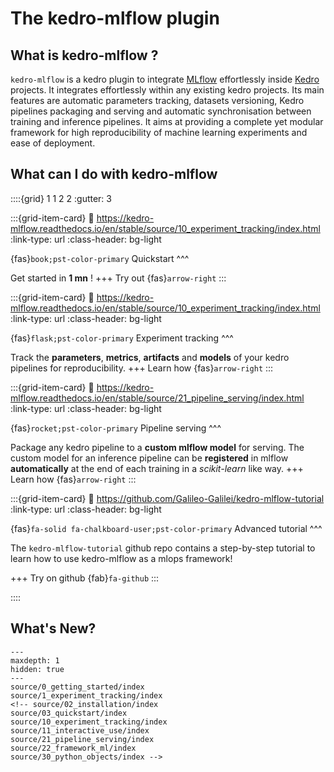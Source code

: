 # The kedro-mlflow plugin

## What is kedro-mlflow ?

```kedro-mlflow``` is a kedro plugin to integrate [MLflow](https://www.mlflow.org/) effortlessly inside [Kedro](https://kedro.org/) projects. It integrates effortlessly within any existing kedro projects. Its main features are automatic parameters tracking, datasets versioning, Kedro pipelines packaging and serving and automatic synchronisation between training and inference pipelines. It aims at providing a complete yet modular framework for high reproducibility of machine learning experiments and ease of deployment.

## What can I do with kedro-mlflow

::::{grid} 1 1 2 2
:gutter: 3

:::{grid-item-card}
:link: https://kedro-mlflow.readthedocs.io/en/stable/source/10_experiment_tracking/index.html
:link-type: url
:class-header: bg-light

{fas}`book;pst-color-primary` Quickstart
^^^

Get started in **1 mn** !
+++
Try out {fas}`arrow-right`
:::

:::{grid-item-card}
:link: https://kedro-mlflow.readthedocs.io/en/stable/source/10_experiment_tracking/index.html
:link-type: url
:class-header: bg-light

{fas}`flask;pst-color-primary` Experiment tracking
^^^

Track the **parameters**, **metrics**, **artifacts** and **models** of your kedro pipelines for reproducibility.
+++
Learn how {fas}`arrow-right`
:::

:::{grid-item-card}
:link: https://kedro-mlflow.readthedocs.io/en/stable/source/21_pipeline_serving/index.html
:link-type: url
:class-header: bg-light

{fas}`rocket;pst-color-primary` Pipeline serving
^^^

Package any kedro pipeline to a **custom mlflow model** for serving. The custom model for an inference pipeline can be **registered** in mlflow **automatically** at the end of each training in a *scikit-learn* like way.
+++
Learn how {fas}`arrow-right`
:::

:::{grid-item-card}
:link: https://github.com/Galileo-Galilei/kedro-mlflow-tutorial
:link-type: url
:class-header: bg-light

{fas}`fa-solid fa-chalkboard-user;pst-color-primary` Advanced tutorial
^^^

The ``kedro-mlflow-tutorial`` github repo contains a step-by-step tutorial to learn how to use kedro-mlflow as a mlops framework!

+++
Try on github {fab}`fa-github`
:::

::::

## What's New?

```{toctree}
---
maxdepth: 1
hidden: true
---
source/0_getting_started/index
source/1_experiment_tracking/index
<!-- source/02_installation/index
source/03_quickstart/index
source/10_experiment_tracking/index
source/11_interactive_use/index
source/21_pipeline_serving/index
source/22_framework_ml/index
source/30_python_objects/index -->
```
